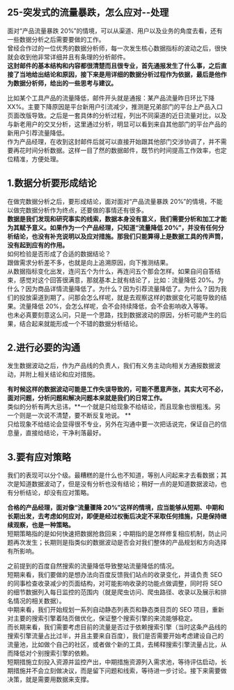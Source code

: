 ## 25-突发式的流量暴跌，怎么应对--处理

面对“产品流量暴跌 20%”的情境，可以从渠道、用户以及业务的角度去看，还有一些数据分析之后需要要做的工作。  
曾经合作过的一位优秀的数据分析师，每一次发生核心数据指标的波动之后，很快就会收到他非常详细并且有条理的分析邮件。  
**这封邮件的基本结构和内容都很清楚而且很专业，首先通报发生了什么事，之后直接了当地给出结论和原因，接下来是用详细的数据分析过程作为依据，最后是他作为数据分析师，给出的一些思考与建议。**  

比如某个工具产品的流量降低，邮件开头就是通报：某产品流量昨日环比下降 XX%。主要下降原因是平台新用户引流减少，推测是兄弟部门的平台上产品入口页面改版导致。之后是一套具体的分析过程，列出不同渠道的近日流量对比，以及与新老用户的交叉分析，这里通过分析，明显可以看到来自其他部门的平台产品的新用户引荐流量降低。  
作为产品经理，在收到这封邮件后就可以直接开始跟其他部门交涉协调了，并不需要再花时间分析数据。这样一目了然的数据邮件，既节约时间提高工作效率，也定位精准，方便处理。

## 1.数据分析要形成结论

在做完数据分析之后，要形成结论，面对面对“产品流量暴跌 20%”的情境，不能以做完数据分析作为终点，还要做的事情还有很多。  
**数据是我们发现和研究事实的线索，数据本身没有意义，我们需要分析和加工才能为其赋予意义。如果作为一个产品经理，只知道“流量降低 20%”，并没有任何分析结论，也没有补充说明以及应对措施。那我们只能算得上是数据工具的传声筒，没有起到应有的作用。**  
如何检验是否形成了合适的数据结论？  
跟做需求分析差不多，也就是向上追溯原因，向下推测结果。  
从数据指标变化出发，连问五个为什么，再连问五个那会怎样。如果自问自答结束，感觉对这个回答很满意，那就基本上就有结论了，比如：流量降低 20%。为什么？因为商品详情流量降低了。为什么？因为引荐流量降低了。为什么？因为我们的投放渠道到期了。问那会怎么样呢，就是去观察这样的数据变化可能导致的结果。流量降低 20%，会怎么样呢，会不会持续降低，会不会影响收入等等。  
也未必真要刻意这么问，只是一个思路，找到数据波动的原因，分析可能产生的后果，结合起来就能形成一个不错的数据分析结论。

## 2.进行必要的沟通

发生数据波动之后，作为产品线的负责人，我们有义务主动向相关方通报数据波动，并附上相关结论和应对措施。  

**有时候这样的数据波动可能是工作失误导致的，可能不愿意声张，其实大可不必，面对问题，分析问题和解决问题本来就是我们的日常工作。**  
类似的分析有两大忌讳，**一个就是只给现象不给结论，而且现象也很粗浅。另一个则是一次说不清楚，要不断反复地说。 **  
只给现象不给结论会显得很不专业，另外在沟通中要一次把话说完，保证自己的信息量，直接给结论，干净利落最好。

## 3.要有应对策略

我们的表现可以分个级。最糟糕的是什么也不知道，等别人问起来才去看数据；其次是知道数据波动了，但是没有分析也没有结论；稍好一点的是知道数据波动，也有分析结论，却没有应对策略。  

**合格的产品经理，面对像“流量骤降 20%”这样的情境，应当能够从短期、中期和长期出发，去考虑如何应对，即便是经过权衡后决定不采取任何措施，只是保持继续观察，也是一种策略。**   
 短期策略指的是如何快速把数据抢救回来；中期指的是怎样修复相应机制，防止问题再次发生；长期则是指类似的数据波动是否会对我们整体的产品规划和方向选择有所影响。  

之前提到的百度自然搜索的流量降低导致整站流量降低的情况。  
短期来看，我们要做的是想办法向百度反馈我们站点的收录变化，并请负责 SEO 的同事检查收录减少的页面结构，对可能影响收录的功能点做调整，同时将 SEO 的细节数据列入每日监控的范围内（就是爬虫访问、爬虫路径、收录以及展示和排名情况的相关数据）。  
中期来看，我们开始规划一系列自动静态列表页和静态类目页的 SEO 项目，重新对主要的搜索引擎着陆页做优化，保证整个搜索引擎的来流能够稳定。  
而长期来看，我们需要考虑目前的流量是否过于依赖搜索引擎（当时这条产品线的搜索引擎流量占比过半，并且主要来自百度），我们是否需要开始考虑建设自己的流量池，比如做个自己的社区，或者做个新的工具，去稀释搜索引擎流量占比，从而降低对个别搜索引擎的依赖。  
短期措施立刻投入资源并监控产出，中期措施资源列入需求池，等待评估启动，长期措施并不会立刻做决议，而是留下问题和线索，等待进一步讨论。接下来需要做决策，就是需要用数据来支撑。